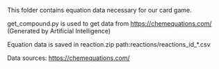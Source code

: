 This folder contains equation data necessary for our card game. 

get_compound.py is used to get data from https://chemequations.com/  (Generated by Artificial Intelligence)

Equation data is saved in reaction.zip path:reactions/reactions_id_*.csv 

Data sources: https://chemequations.com/
